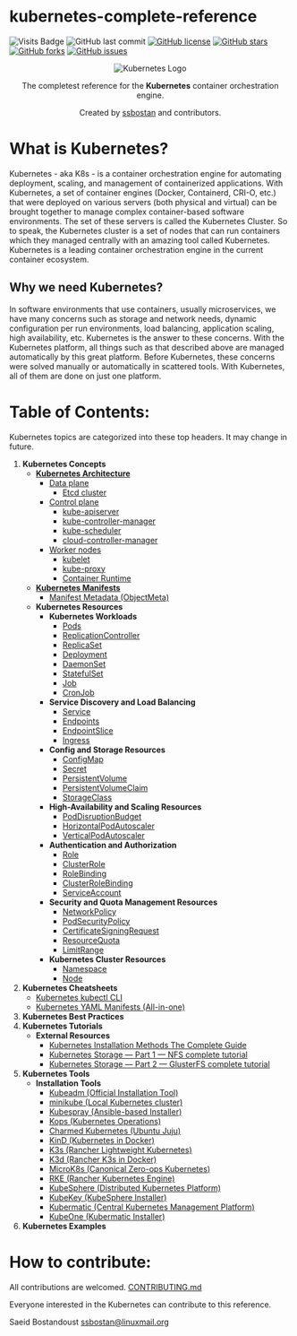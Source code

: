 # kubernetes-complete-reference

![Visits Badge](https://badges.pufler.dev/visits/ssbostan/kubernetes-complete-reference)
![GitHub last commit](https://img.shields.io/github/last-commit/ssbostan/kubernetes-complete-reference)
[![GitHub license](https://img.shields.io/github/license/ssbostan/kubernetes-complete-reference)](https://github.com/ssbostan/kubernetes-complete-reference/blob/master/LICENSE)
[![GitHub stars](https://img.shields.io/github/stars/ssbostan/kubernetes-complete-reference)](https://github.com/ssbostan/kubernetes-complete-reference/stargazers)
[![GitHub forks](https://img.shields.io/github/forks/ssbostan/kubernetes-complete-reference)](https://github.com/ssbostan/kubernetes-complete-reference/network)
[![GitHub issues](https://img.shields.io/github/issues/ssbostan/kubernetes-complete-reference)](https://github.com/ssbostan/kubernetes-complete-reference/issues)

<p align="center">
 <img alt="Kubernetes Logo" src="https://kubernetes.io/images/kubernetes-horizontal-color.png">
</p>

<p align="center">The completest reference for the <strong>Kubernetes</strong> container orchestration engine.</p>

<p align="center">Created by <a href="https://github.com/ssbostan">ssbostan</a> and contributors.</p>

# What is Kubernetes?

Kubernetes - aka K8s - is a container orchestration engine for automating deployment, scaling, and management of containerized applications. With Kubernetes, a set of container engines (Docker, Containerd, CRI-O, etc.) that were deployed on various servers (both physical and virtual) can be brought together to manage complex container-based software environments. The set of these servers is called the Kubernetes Cluster. So to speak, the Kubernetes cluster is a set of nodes that can run containers which they managed centrally with an amazing tool called Kubernetes. Kubernetes is a leading container orchestration engine in the current container ecosystem.

## Why we need Kubernetes?

In software environments that use containers, usually microservices, we have many concerns such as storage and network needs, dynamic configuration per run environments, load balancing, application scaling, high availability, etc. Kubernetes is the answer to these concerns. With the Kubernetes platform, all things such as that described above are managed automatically by this great platform. Before Kubernetes, these concerns were solved manually or automatically in scattered tools. With Kubernetes, all of them are done on just one platform.

# Table of Contents:

Kubernetes topics are categorized into these top headers. It may change in future.

 1. **Kubernetes Concepts**
    - [**Kubernetes Architecture**](contents/concepts/architecture/README.md)
      - [Data plane](contents/concepts/architecture/README.md#data-plane)
        - [Etcd cluster](contents/concepts/architecture/README.md#data-plane)
      - [Control plane](contents/concepts/architecture/README.md#control-plane)
        - [kube-apiserver](contents/concepts/architecture/README.md#kube-apiserver)
        - [kube-controller-manager](contents/concepts/architecture/README.md#kube-controller-manager)
        - [kube-scheduler](contents/concepts/architecture/README.md#kube-scheduler)
        - [cloud-controller-manager](contents/concepts/architecture/README.md#cloud-controller-manager)
      - [Worker nodes](contents/concepts/architecture/README.md#worker-nodes)
        - [kubelet](contents/concepts/architecture/README.md#kubelet)
        - [kube-proxy](contents/concepts/architecture/README.md#kube-proxy)
        - [Container Runtime](contents/concepts/architecture/README.md#container-runtime)
    - [**Kubernetes Manifests**](contents/concepts/manifests/README.md)
      - [Manifest Metadata (ObjectMeta)](contents/concepts/manifests/README.md#objectmeta)
    - **Kubernetes Resources**
      - **Kubernetes Workloads**
        - [Pods](contents/concepts/resources/workloads/pods.md)
        - [ReplicationController](contents/concepts/resources/workloads/replicationcontroller.md)
        - [ReplicaSet](contents/concepts/resources/workloads/replicaset.md)
        - [Deployment](contents/concepts/resources/workloads/deployment.md)
        - [DaemonSet](contents/concepts/resources/workloads/daemonset.md)
        - [StatefulSet](contents/concepts/resources/workloads/statefulset.md)
        - [Job](contents/concepts/resources/workloads/job.md)
        - [CronJob](contents/concepts/resources/workloads/cronjob.md)
      - **Service Discovery and Load Balancing**
        - [Service](contents/concepts/resources/service/service.md)
        - [Endpoints](contents/concepts/resources/service/endpoints.md)
        - [EndpointSlice](contents/concepts/resources/service/endpointslice.md)
        - [Ingress](contents/concepts/resources/service/ingress.md)
      - **Config and Storage Resources**
        - [ConfigMap](contents/concepts/resources/storage/configmap.md)
        - [Secret](contents/concepts/resources/storage/secret.md)
        - [PersistentVolume](contents/concepts/resources/storage/persistentvolume.md)
        - [PersistentVolumeClaim](contents/concepts/resources/storage/persistentvolumeclaim.md)
        - [StorageClass](contents/concepts/resources/storage/storageclass.md)
      - **High-Availability and Scaling Resources**
        - [PodDisruptionBudget](contents/concepts/resources/scaling/poddisruptionbudget.md)
        - [HorizontalPodAutoscaler](contents/concepts/resources/scaling/horizontalpodautoscaler.md)
        - [VerticalPodAutoscaler](contents/concepts/resources/scaling/verticalpodautoscaler.md)
      - **Authentication and Authorization**
        - [Role](contents/concepts/resources/authz/role.md)
        - [ClusterRole](contents/concepts/resources/authz/clusterrole.md)
        - [RoleBinding](contents/concepts/resources/authz/rolebinding.md)
        - [ClusterRoleBinding](contents/concepts/resources/authz/clusterrolebinding.md)
        - [ServiceAccount](contents/concepts/resources/authz/serviceaccount.md)
      - **Security and Quota Management Resources**
        - [NetworkPolicy](contents/concepts/resources/security/networkpolicy.md)
        - [PodSecurityPolicy](contents/concepts/resources/security/podsecuritypolicy.md)
        - [CertificateSigningRequest](contents/concepts/resources/security/certificatesigningrequest.md)
        - [ResourceQuota](contents/concepts/resources/security/resourcequota.md)
        - [LimitRange](contents/concepts/resources/security/limitrange.md)
      - **Kubernetes Cluster Resources**
        - [Namespace](contents/concepts/resources/cluster/namespace.md)
        - [Node](contents/concepts/resources/cluster/node.md)
 2. **Kubernetes Cheatsheets**
    - [Kubernetes kubectl CLI](contents/cheatsheets/kubectl.md)
    - [Kubernetes YAML Manifests (All-in-one)](contents/cheatsheets/manifests.md)
 3. **Kubernetes Best Practices**
 4. **Kubernetes Tutorials**
    - **External Resources**
      - [Kubernetes Installation Methods The Complete Guide](https://itnext.io/kubernetes-installation-methods-the-complete-guide-1036c860a2b3)
      - [Kubernetes Storage — Part 1 — NFS complete tutorial](https://itnext.io/kubernetes-storage-part-1-nfs-complete-tutorial-75e6ac2a1f77)
      - [Kubernetes Storage — Part 2 — GlusterFS complete tutorial](https://itnext.io/kubernetes-storage-part-2-glusterfs-complete-tutorial-77542c12a602)
 5. **Kubernetes Tools**
    - **Installation Tools**
      - [Kubeadm (Official Installation Tool)](contents/tools/installation/kubeadm.md)
      - [minikube (Local Kubernetes cluster)](contents/tools/installation/minikube.md)
      - [Kubespray (Ansible-based Installer)](contents/tools/installation/kubespray.md)
      - [Kops (Kubernetes Operations)](contents/tools/installation/kops.md)
      - [Charmed Kubernetes (Ubuntu Juju)](contents/tools/installation/charmed-kubernetes.md)
      - [KinD (Kubernetes in Docker)](contents/tools/installation/kind.md)
      - [K3s (Rancher Lightweight Kubernetes)](contents/tools/installation/k3s.md)
      - [K3d (Rancher K3s in Docker)](contents/tools/installation/k3d.md)
      - [MicroK8s (Canonical Zero-ops Kubernetes)](contents/tools/installation/microk8s.md)
      - [RKE (Rancher Kubernetes Engine)](contents/tools/installation/rke.md)
      - [KubeSphere (Distributed Kubernetes Platform)](contents/tools/installation/kubesphere.md)
      - [KubeKey (KubeSphere Installer)](contents/tools/installation/kubekey.md)
      - [Kubermatic (Central Kubernetes Management Platform)](contents/tools/installation/kubermatic.md)
      - [KubeOne (Kubermatic Installer)](contents/tools/installation/kubeone.md)
 6. **Kubernetes Examples**

# How to contribute:

All contributions are welcomed. [CONTRIBUTING.md](CONTRIBUTING.md)

Everyone interested in the Kubernetes can contribute to this reference.

Saeid Bostandoust <ssbostan@linuxmail.org>
